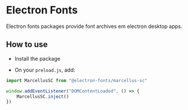 # Electron Fonts

Electron fonts packages provide font archives em electron desktop apps.

## How to use

* Install the package

* On your `preload.js`, add:

```ts
import MarcellusSC from "@electron-fonts/marcellus-sc"

window.addEventListener("DOMContentLoaded", () => {
    MarcellusSC.inject()
})
```